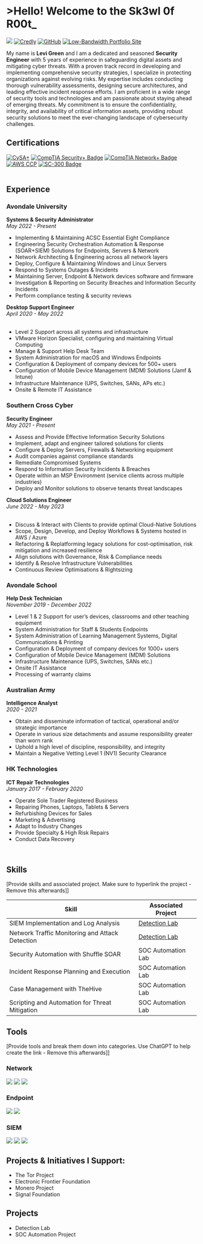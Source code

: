 # >Hello! Welcome to the Sk3wl 0f R00t_
<a href="https://linkedin.com/in/levigreen"><img src="https://img.shields.io/badge/-LinkedIn-0072b1?&style=for-the-badge&logo=linkedin&logoColor=white"/></a> <a href="https://www.credly.com/users/levigreen"><img src="https://img.shields.io/badge/-Credly-FF0000?style=for-the-badge&logo=credly&logoColor=white" alt="Credly"></a> <a href="https://github.com/sk3wl-0f-r00t"><img src="https://img.shields.io/badge/-GitHub-6f42c1?style=for-the-badge&logo=github&logoColor=white" alt="GitHub"></a> <a href="https://sk3wl0fr00t.zip/"><img src="https://img.shields.io/badge/-Portfolio-0d6b0d?style=for-the-badge&logo=globe&logoColor=white" alt="Low-Bandwidth Portfolio Site"></a>

My name is <b>Levi Green</b> and I am a dedicated and seasoned <b>Security Engineer</b> with 5 years of experience in safeguarding digital assets and mitigating cyber threats. With a proven track record in developing and implementing comprehensive security strategies, I specialize in protecting organizations against evolving risks. My expertise includes conducting thorough vulnerability assessments, designing secure architectures, and leading effective incident response efforts. I am proficient in a wide range of security tools and technologies and am passionate about staying ahead of emerging threats. My commitment is to ensure the confidentiality, integrity, and availability of critical information assets, providing robust security solutions to meet the ever-changing landscape of cybersecurity challenges.

## Certifications
<div>
<a href="https://www.comptia.org/certifications/cybersecurity-analyst"><img src="https://img.shields.io/badge/-CySA%2B-0052cc?style=for-the-badge&logo=comptia&logoColor=white" alt="CySA+"></a>
<a href="https://www.comptia.org/certifications/security"><img src="https://img.shields.io/badge/-Security%2B-FF0000?style=for-the-badge&logo=CompTIA&logoColor=white" alt="CompTIA Security+ Badge" /></a>
<a href="https://www.comptia.org/certifications/network"><img src="https://img.shields.io/badge/-Network%2B-007ACC?style=for-the-badge&logo=CompTIA&logoColor=white" alt="CompTIA Network+ Badge" /></a>
<a href="https://aws.amazon.com/certification/certified-cloud-practitioner/"><img src="https://img.shields.io/badge/-AWS%20CCP-FF9900?style=for-the-badge&logo=amazon&logoColor=white" alt="AWS CCP"></a>
<a href="https://learn.microsoft.com/en-us/certifications/exams/sc-300"><img src="https://img.shields.io/badge/-SC--300-0078D4?style=for-the-badge&logo=microsoft&logoColor=white" alt="SC-300 Badge"></a>
</div><br>

## Experience
  ### Avondale University<br>
  <b>Systems & Security Administrator</b><br>
  <i>May 2022 - Present</i>
  <ul>
    <li>Implementing & Maintaining ACSC Essential Eight Compliance</li>
    <li>Engineering Security Orchestration Automation & Response (SOAR+SIEM) Solutions for Endpoints, Servers & Network</li>
    <li>Network Architecting & Engineering across all network layers</li>
    <li>Deploy, Configure & Maintaining Windows and Linux Servers</li>
    <li>Respond to Systems Outages & Incidents</li>
    <li>Maintaining Server, Endpoint & Network devices software and firmware</li>
    <li>Investigation & Reporting on Security Breaches and Information Security Incidents</li>
    <li>Perform compliance testing & security reviews</li>
  </ul>
  <b> Desktop Support Engineer</b><br>
  <i>April 2020 - May 2022</i><br><br>
  <ul>
    <li>Level 2 Support across all systems and infrastructure</li>
    <li>VMware Horizon Specialist, configuring and maintaining Virtual Computing</li>
    <li>Manage & Support Help Desk Team</li>
    <li>System Administration for macOS and Windows Endpoints</li>
    <li>Configuration & Deployment of company devices for 500+ users</li>
    <li>Configuration of Mobile Device Management (MDM) Solutions (Jamf & Intune)</li>
    <li>Infrastructure Maintenance (UPS, Switches, SANs, APs etc.)</li>
    <li>Onsite & Remote IT Assistance</li>
  </ul>
  
  ### Southern Cross Cyber<br>
  <b>Security Engineer</b><br>
  <i>May 2021 - Present</i><br>
  <ul>
    <li>Assess and Provide Effective Information Security Solutions</li>
    <li>Implement, adapt and engineer tailored solutions for clients</li>
    <li>Configure & Deploy Servers, Firewalls & Networking equipment</li>
    <li>Audit companies against compliance standards</li>
    <li>Remediate Compromised Systems</li>
    <li>Respond to Information Security Incidents & Breaches</li>
    <li>Operate within an MSP Environment (service clients across multiple industries)</li>
    <li>Deploy and Monitor solutions to observe tenants threat landscapes</li>
  </ul>
  <b>Cloud Solutions Engineer</b><br>
  <i>June 2022 - May 2023</i><br><br>
  <ul>
    <li>Discuss & Interact with Clients to provide optimal Cloud-Native Solutions</li>
    <li>Scope, Design, Develop, and Deploy Workflows & Systems hosted in AWS / Azure</li>
    <li>Refactoring & Replatforming legacy solutions for cost-optimisation, risk mitigation and increased resilience</li>
    <li>Align solutions with Governance, Risk & Compliance needs</li>
    <li>Identify & Resolve Infrastructure Vulnerabilities</li>
    <li>Continuous Review Optimisations & Rightsizing</li>
  </ul>

  ### Avondale School<br>
  <b>Help Desk Technician</b><br>
  <i>November 2019 - December 2022</i><br>
  <ul>
    <li>Level 1 & 2 Support for user’s devices, classrooms and other teaching equipment</li>
    <li>System Administration for Staff & Students Endpoints</li>
    <li>System Administration of Learning Management Systems, Digital Communications & Printing</li>
    <li>Configuration & Deployment of company devices for 1000+ users</li>
    <li>Configuration of Mobile Device Management (MDM) Solutions</li>
    <li>Infrastructure Maintenance (UPS, Switches, SANs etc.)</li>
    <li>Onsite IT Assistance</li>
    <li>Processing of warranty claims</li>
  </ul>

  ### Australian Army<br>
  <b>Intelligence Analyst</b><br>
  <i>2020 - 2021</i><br>
  <ul>
    <li>Obtain and disseminate information of tactical, operational and/or strategic importance</li>
    <li>Operate in various size detachments and assume responsibility greater than worn rank</li>
    <li>Uphold a high level of discipline, responsibility, and integrity</li>
    <li>Maintain a Negative Vetting Level 1 (NV1) Security Clearance</li>
  </ul>

  ### HK Technologies<br>
  <b>ICT Repair Technologies</b><br>
  <i>January 2017 - February 2020</i><br>
  <ul>
    <li>Operate Sole Trader Registered Business</li>
    <li>Repairing Phones, Laptops, Tablets & Servers</li>
    <li>Refurbishing Devices for Sales</li>
    <li>Marketing & Advertising</li>
    <li>Adapt to Industry Changes</li>
    <li>Provide Specialty & High Risk Repairs</li>
    <li>Conduct Data Recovery</li>
  </ul><br>

  




## Skills
[Provide skills and associated project. Make sure to hyperlink the project - Remove this afterwards]]

| Skill                                         | Associated Project         |
|-----------------------------------------------|----------------------------|
| SIEM Implementation and Log Analysis          | <a href="https://google.com">Detection Lab</a>|
| Network Traffic Monitoring and Attack Detection | <a href="https://google.com">Detection Lab</a>|
| Security Automation with Shuffle SOAR         | SOC Automation Lab|
| Incident Response Planning and Execution      | SOC Automation Lab|
| Case Management with TheHive                  | SOC Automation Lab|
| Scripting and Automation for Threat Mitigation | SOC Automation Lab|

## Tools
[Provide tools and break them down into categories. Use ChatGPT to help create the link - Remove this afterwards]]

### Network
<div>
    <img src="https://img.shields.io/badge/-Wireshark-1679A7?&style=for-the-badge&logo=Wireshark&logoColor=white" />
    <img src="https://img.shields.io/badge/-Suricata-EF3B2D?&style=for-the-badge&logo=Suricata&logoColor=white" />
    <img src="https://img.shields.io/badge/-Zeek-777BB4?&style=for-the-badge&logo=Zeek&logoColor=white" />
</div>

### Endpoint
<div>
    <img src="https://img.shields.io/badge/-Microsoft_Defender_for_Endpoint-00A4EF?&style=for-the-badge&logo=Microsoft&logoColor=white" />
    <img src="https://img.shields.io/badge/-Velociraptor-4B275F?&style=for-the-badge&logo=Velociraptor&logoColor=white" />
</div>

### SIEM
<div>
    <img src="https://img.shields.io/badge/-Microsoft_Sentinel-0078D4?&style=for-the-badge&logo=Microsoft&logoColor=white" />
    <img src="https://img.shields.io/badge/-Splunk-000000?&style=for-the-badge&logo=Splunk&logoColor=white" />
    <img src="https://img.shields.io/badge/-Elastic-005571?&style=for-the-badge&logo=Elastic&logoColor=white" />
</div>

## Projects & Initiatives I Support:
* The Tor Project
* Electronic Frontier Foundation
* Monero Project
* Signal Foundation



## Projects
- Detection Lab
- SOC Automation Project
